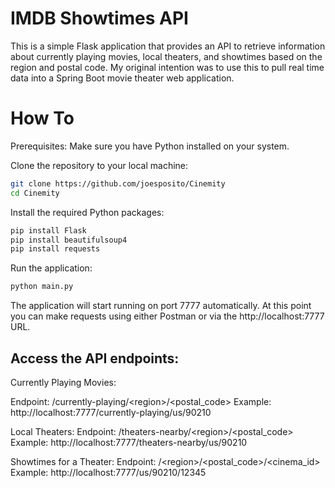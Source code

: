 
# IMDB Showtimes API
This is a simple Flask application that provides an API to retrieve information about currently playing movies, local theaters, and showtimes based on the region and postal code.
My original intention was to use this to pull real time data into a Spring Boot movie theater web application.

# How To
Prerequisites:
Make sure you have Python installed on your system.


Clone the repository to your local machine:

```bash
git clone https://github.com/joesposito/Cinemity
cd Cinemity
```

Install the required Python packages:
```bash
pip install Flask
pip install beautifulsoup4
pip install requests
```

Run the application:
```bash
python main.py
```

The application will start running on port 7777 automatically.
At this point you can make requests using either Postman or via the http://localhost:7777 URL.

## Access the API endpoints:

Currently Playing Movies:

Endpoint: /currently-playing/&lt;region&gt;/&lt;postal_code&gt;
Example: http://localhost:7777/currently-playing/us/90210


Local Theaters:
Endpoint: /theaters-nearby/&lt;region&gt;/&lt;postal_code&gt;
Example: http://localhost:7777/theaters-nearby/us/90210

Showtimes for a Theater:
Endpoint: /&lt;region&gt;/&lt;postal_code&gt;/&lt;cinema_id&gt;
Example: http://localhost:7777/us/90210/12345
